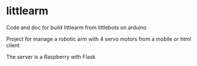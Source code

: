 # littlearm
Code and doc for build littlearm from littlebots on arduino

Project for manage a robotic arm with 4 servo motors from a mobile or html client

The server is a Raspberry with Flask


